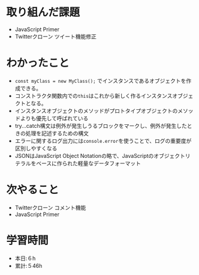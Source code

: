 # 取り組んだ課題

- JavaScript Primer
- Twitterクローン ツイート機能修正

# わかったこと
- `const myClass = new MyClass();`  でインスタンスであるオブジェクトを作成できる。
- コンストラクタ関数内での`this`はこれから新しく作るインスタンスオブジェクトとなる。
- インスタンスオブジェクトのメソッドがプロトタイプオブジェクトのメソッドよりも優先して呼ばれている
- try...catch構文は例外が発生しうるブロックをマークし、例外が発生したときの処理を記述するための構文
- エラーに関するログ出力には`console.error`を使うことで、ログの重要度が区別しやすくなる
- JSONはJavaScript Object Notationの略で、JavaScriptのオブジェクトリテラルをベースに作られた軽量なデータフォーマット


# 次やること

- Twitterクローン コメント機能
- JavaScript Primer

# 学習時間

- 本日:６h
- 累計:５46h
